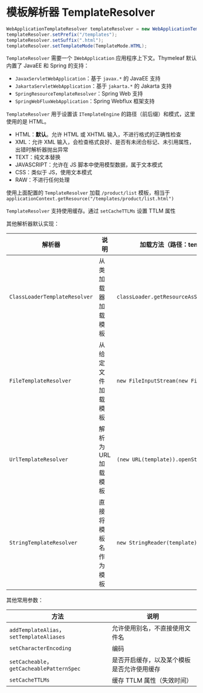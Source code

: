 # 模板解析器 TemplateResolver

```java
WebApplicationTemplateResolver templateResolver = new WebApplicationTemplateResolver(applicationContext);
templateResolver.setPrefix("/templates");
templateResolver.setSuffix(".html");
templateResolver.setTemplateMode(TemplateMode.HTML);
```

`TemplateResolver` 需要一个 `IWebApplication` 应用程序上下文。Thymeleaf 默认内置了 JavaEE 和 Spring 的支持：

* `JavaxServletWebApplication`：基于 `javax.*` 的 JavaEE 支持
* `JakartaServletWebApplication`：基于 `jakarta.*` 的 Jakarta 支持
* `SpringResourceTemplateResolver`：Spring Web 支持
* `SpringWebFluxWebApplication`：Spring Webflux 框架支持

`TemplateResolver` 用于设置该 `ITemplateEngine` 的路径（前后缀）和模式，这里使用的是 HTML。

* HTML：**默认**。允许 HTML 或 XHTML 输入，不进行格式的正确性检查
* XML：允许 XML 输入，会检查格式良好、是否有未闭合标记、未引用属性，出错时解析器抛出异常
* TEXT：纯文本替换
* JAVASCRIPT：允许在 JS 脚本中使用模型数据，属于文本模式
* CSS：类似于 JS，使用文本模式
* RAW：不进行任何处理

使用上面配置的 `TemplateResolver` 加载 `/product/list` 模板，相当于 `applicationContext.getResource("/templates/product/list.html")`

`TemplateResolver` 支持使用缓存。通过 `setCacheTTLMs` 设置 TTLM 属性

其他解析器默认实现：

|解析器|说明|加载方法（路径：template）|
| --------| ----------------------| ----------------------------|
|`ClassLoaderTemplateResolver`|从类加载器加载模板|`classLoader.getResourceAsStream(template)`|
|`FileTemplateResolver`|从给定文件加载模板|`new FileInputStream(new File(template))`|
|`UrlTemplateResolver`|解析为 URL 加载模板|`(new URL(template)).openStream()`|
|`StringTemplateResolver`|直接将模板名作为模板|`new StringReader(template)`<br />|

其他常用参数：

|方法|说明|
| ----------| --------------------------------------------|
|`addTemplateAlias`，`setTemplateAliases`|允许使用别名，不直接使用文件名|
|`setCharacterEncoding`|编码|
|`setCacheable`，`getCacheablePatternSpec`|是否开启缓存，以及某个模板是否允许使用缓存|
|`setCacheTTLMs`|缓存 TTLM 属性（失效时间）|

